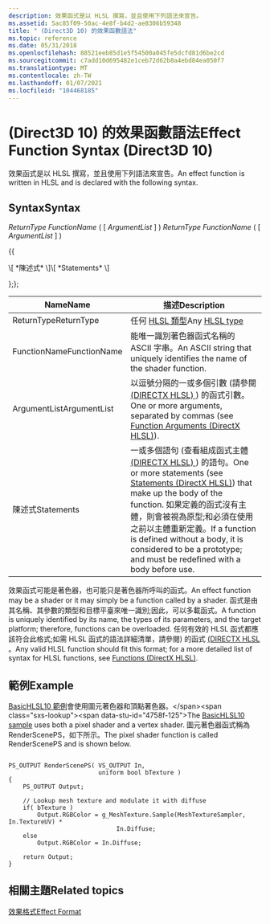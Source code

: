 ```yaml
---
description: 效果函式是以 HLSL 撰寫，並且使用下列語法來宣告。
ms.assetid: 5ac85f09-50ac-4e8f-b4d2-ae8306b59348
title: " (Direct3D 10) 的效果函數語法"
ms.topic: reference
ms.date: 05/31/2018
ms.openlocfilehash: 88521eeb85d1e5f54500a045fe5dcfd81d6be2cd
ms.sourcegitcommit: c7add10d695482e1ceb72d62b8a4ebd84ea050f7
ms.translationtype: MT
ms.contentlocale: zh-TW
ms.lasthandoff: 01/07/2021
ms.locfileid: "104468185"
---
```

# <a name="effect-function-syntax-direct3d-10"></a><span data-ttu-id="4758f-103"> (Direct3D 10) 的效果函數語法</span><span class="sxs-lookup"><span data-stu-id="4758f-103">Effect Function Syntax (Direct3D 10)</span></span>

<span data-ttu-id="4758f-104">效果函式是以 HLSL 撰寫，並且使用下列語法來宣告。</span><span class="sxs-lookup"><span data-stu-id="4758f-104">An effect function is written in HLSL and is declared with the following syntax.</span></span>

## <a name="syntax"></a><span data-ttu-id="4758f-105">Syntax</span><span class="sxs-lookup"><span data-stu-id="4758f-105">Syntax</span></span>

<span data-ttu-id="4758f-106">*ReturnType* *FunctionName* ( \[ *ArgumentList* \] ) </span><span class="sxs-lookup"><span data-stu-id="4758f-106">*ReturnType* *FunctionName* ( \[ *ArgumentList* \] )</span></span>

<span data-ttu-id="4758f-107">{</span><span class="sxs-lookup"><span data-stu-id="4758f-107">{</span></span>

<dl> <span data-ttu-id="4758f-108">\[ *陳述式* \]</span><span class="sxs-lookup"><span data-stu-id="4758f-108">\[ *Statements* \]</span></span>
</dl>

<span data-ttu-id="4758f-109">};</span><span class="sxs-lookup"><span data-stu-id="4758f-109">};</span></span>



| <span data-ttu-id="4758f-110">Name</span><span class="sxs-lookup"><span data-stu-id="4758f-110">Name</span></span>         | <span data-ttu-id="4758f-111">描述</span><span class="sxs-lookup"><span data-stu-id="4758f-111">Description</span></span>                                                                                                                                                                                                                                                          |
|--------------|----------------------------------------------------------------------------------------------------------------------------------------------------------------------------------------------------------------------------------------------------------------------|
| <span data-ttu-id="4758f-112">ReturnType</span><span class="sxs-lookup"><span data-stu-id="4758f-112">ReturnType</span></span>   | <span data-ttu-id="4758f-113">任何 [HLSL 類型](../direct3dhlsl/dx-graphics-hlsl-variable-syntax.md)</span><span class="sxs-lookup"><span data-stu-id="4758f-113">Any [HLSL type](../direct3dhlsl/dx-graphics-hlsl-variable-syntax.md)</span></span>                                                                                                                                                                                                       |
| <span data-ttu-id="4758f-114">FunctionName</span><span class="sxs-lookup"><span data-stu-id="4758f-114">FunctionName</span></span> | <span data-ttu-id="4758f-115">能唯一識別著色器函式名稱的 ASCII 字串。</span><span class="sxs-lookup"><span data-stu-id="4758f-115">An ASCII string that uniquely identifies the name of the shader function.</span></span>                                                                                                                                                                                            |
| <span data-ttu-id="4758f-116">ArgumentList</span><span class="sxs-lookup"><span data-stu-id="4758f-116">ArgumentList</span></span> | <span data-ttu-id="4758f-117">以逗號分隔的一或多個引數 (請參閱 [ (DIRECTX HLSL) ](../direct3dhlsl/dx-graphics-hlsl-function-parameters.md)) 的函式引數。</span><span class="sxs-lookup"><span data-stu-id="4758f-117">One or more arguments, separated by commas (see [Function Arguments (DirectX HLSL)](../direct3dhlsl/dx-graphics-hlsl-function-parameters.md)).</span></span>                                                                                                                             |
| <span data-ttu-id="4758f-118">陳述式</span><span class="sxs-lookup"><span data-stu-id="4758f-118">Statements</span></span>   | <span data-ttu-id="4758f-119">一或多個語句 (查看組成函式主體 [ (DIRECTX HLSL) ](../direct3dhlsl/dx-graphics-hlsl-statements.md)) 的語句。</span><span class="sxs-lookup"><span data-stu-id="4758f-119">One or more statements (see [Statements (DirectX HLSL)](../direct3dhlsl/dx-graphics-hlsl-statements.md)) that make up the body of the function.</span></span> <span data-ttu-id="4758f-120">如果定義的函式沒有主體，則會被視為原型;和必須在使用之前以主體重新定義。</span><span class="sxs-lookup"><span data-stu-id="4758f-120">If a function is defined without a body, it is considered to be a prototype; and must be redefined with a body before use.</span></span> |



 

<span data-ttu-id="4758f-121">效果函式可能是著色器，也可能只是著色器所呼叫的函式。</span><span class="sxs-lookup"><span data-stu-id="4758f-121">An effect function may be a shader or it may simply be a function called by a shader.</span></span> <span data-ttu-id="4758f-122">函式是由其名稱、其參數的類型和目標平臺來唯一識別;因此，可以多載函式。</span><span class="sxs-lookup"><span data-stu-id="4758f-122">A function is uniquely identified by its name, the types of its parameters, and the target platform; therefore, functions can be overloaded.</span></span> <span data-ttu-id="4758f-123">任何有效的 HLSL 函式都應該符合此格式;如需 HLSL 函式的語法詳細清單，請參閱) 的函式 [ (DIRECTX HLSL ](../direct3dhlsl/dx-graphics-hlsl-functions.md)。</span><span class="sxs-lookup"><span data-stu-id="4758f-123">Any valid HLSL function should fit this format; for a more detailed list of syntax for HLSL functions, see [Functions (DirectX HLSL)](../direct3dhlsl/dx-graphics-hlsl-functions.md).</span></span>

## <a name="example"></a><span data-ttu-id="4758f-124">範例</span><span class="sxs-lookup"><span data-stu-id="4758f-124">Example</span></span>

<span data-ttu-id="4758f-125">[BasicHLSL10 範例](https://msdn.microsoft.com/library/Ee416395(v=VS.85).aspx)會使用圖元著色器和頂點著色器。</span><span class="sxs-lookup"><span data-stu-id="4758f-125">The [BasicHLSL10 sample](https://msdn.microsoft.com/library/Ee416395(v=VS.85).aspx) uses both a pixel shader and a vertex shader.</span></span> <span data-ttu-id="4758f-126">圖元著色器函式稱為 RenderScenePS，如下所示。</span><span class="sxs-lookup"><span data-stu-id="4758f-126">The pixel shader function is called RenderScenePS and is shown below.</span></span>


```
       
PS_OUTPUT RenderScenePS( VS_OUTPUT In,
                         uniform bool bTexture ) 
{ 
    PS_OUTPUT Output;

    // Lookup mesh texture and modulate it with diffuse
    if( bTexture )
        Output.RGBColor = g_MeshTexture.Sample(MeshTextureSampler, In.TextureUV) *  
                              In.Diffuse;
    else
        Output.RGBColor = In.Diffuse;

    return Output;
}
```



## <a name="related-topics"></a><span data-ttu-id="4758f-127">相關主題</span><span class="sxs-lookup"><span data-stu-id="4758f-127">Related topics</span></span>

<dl> <dt>

[<span data-ttu-id="4758f-128">效果格式</span><span class="sxs-lookup"><span data-stu-id="4758f-128">Effect Format</span></span>](d3d10-effect-format.md)
</dt> </dl>

 

 
